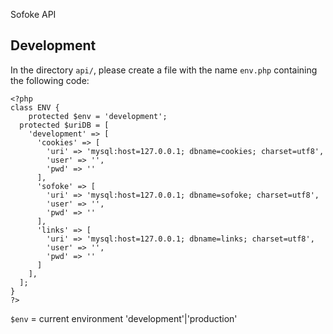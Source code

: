 Sofoke API

## Development

In the directory `api/`, please create a file with the name `env.php` containing the following code:

```
<?php
class ENV {
	protected $env = 'development';
  protected $uriDB = [
    'development' => [
      'cookies' => [
        'uri' => 'mysql:host=127.0.0.1; dbname=cookies; charset=utf8',
        'user' => '',
        'pwd' => ''
      ],
      'sofoke' => [
        'uri' => 'mysql:host=127.0.0.1; dbname=sofoke; charset=utf8',
        'user' => '',
        'pwd' => ''
      ],
      'links' => [
        'uri' => 'mysql:host=127.0.0.1; dbname=links; charset=utf8',
        'user' => '',
        'pwd' => ''
      ]
    ],
  ];
}
?>
```

`$env` = current environment 'development'|'production'